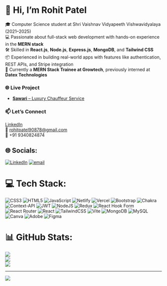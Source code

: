 # 👋 Hi, I’m Rohit Patel

🎓 Computer Science student at Shri Vaishnav Vidyapeeth Vishwavidyalaya (2021–2025)  
💻 Passionate about full-stack web development with hands-on experience in the **MERN stack**  
🛠️ Skilled in **React.js**, **Node.js**, **Express.js**, **MongoDB**, and **Tailwind CSS**  
📦 Experienced in building real-world apps with features like authentication, REST APIs, and Stripe integration  
🚀 Currently a **MERN Stack Trainee at Growtech**, previously interned at **Datex Technologies**  

### 🌐 Live Project
- [**Sawari** – Luxury Chauffeur Service](https://sawariii.netlify.app)

### 📫 Let’s Connect
[LinkedIn](https://www.linkedin.com/in/rohit-patel-me/)  
📧 rohitpatel90878@gmail.com  
📱 +91 9340824874


## 🌐 Socials:
[![LinkedIn](https://img.shields.io/badge/LinkedIn-%230077B5.svg?logo=linkedin&logoColor=white)](https://linkedin.com/in/rohit-patel-me) [![email](https://img.shields.io/badge/Email-D14836?logo=gmail&logoColor=white)](mailto:rohitpatel90878@gmail.com) 

# 💻 Tech Stack:
![CSS3](https://img.shields.io/badge/css3-%231572B6.svg?style=for-the-badge&logo=css3&logoColor=white) ![HTML5](https://img.shields.io/badge/html5-%23E34F26.svg?style=for-the-badge&logo=html5&logoColor=white) ![JavaScript](https://img.shields.io/badge/javascript-%23323330.svg?style=for-the-badge&logo=javascript&logoColor=%23F7DF1E) ![Netlify](https://img.shields.io/badge/netlify-%23000000.svg?style=for-the-badge&logo=netlify&logoColor=#00C7B7) ![Vercel](https://img.shields.io/badge/vercel-%23000000.svg?style=for-the-badge&logo=vercel&logoColor=white) ![Bootstrap](https://img.shields.io/badge/bootstrap-%238511FA.svg?style=for-the-badge&logo=bootstrap&logoColor=white) ![Chakra](https://img.shields.io/badge/chakra-%234ED1C5.svg?style=for-the-badge&logo=chakraui&logoColor=white) ![Context-API](https://img.shields.io/badge/Context--Api-000000?style=for-the-badge&logo=react) ![JWT](https://img.shields.io/badge/JWT-black?style=for-the-badge&logo=JSON%20web%20tokens) ![NodeJS](https://img.shields.io/badge/node.js-6DA55F?style=for-the-badge&logo=node.js&logoColor=white) ![Redux](https://img.shields.io/badge/redux-%23593d88.svg?style=for-the-badge&logo=redux&logoColor=white) ![React Hook Form](https://img.shields.io/badge/React%20Hook%20Form-%23EC5990.svg?style=for-the-badge&logo=reacthookform&logoColor=white) ![React Router](https://img.shields.io/badge/React_Router-CA4245?style=for-the-badge&logo=react-router&logoColor=white) ![React](https://img.shields.io/badge/react-%2320232a.svg?style=for-the-badge&logo=react&logoColor=%2361DAFB) ![TailwindCSS](https://img.shields.io/badge/tailwindcss-%2338B2AC.svg?style=for-the-badge&logo=tailwind-css&logoColor=white) ![Vite](https://img.shields.io/badge/vite-%23646CFF.svg?style=for-the-badge&logo=vite&logoColor=white) ![MongoDB](https://img.shields.io/badge/MongoDB-%234ea94b.svg?style=for-the-badge&logo=mongodb&logoColor=white) ![MySQL](https://img.shields.io/badge/mysql-4479A1.svg?style=for-the-badge&logo=mysql&logoColor=white) ![Canva](https://img.shields.io/badge/Canva-%2300C4CC.svg?style=for-the-badge&logo=Canva&logoColor=white) ![Adobe](https://img.shields.io/badge/adobe-%23FF0000.svg?style=for-the-badge&logo=adobe&logoColor=white) ![Figma](https://img.shields.io/badge/figma-%23F24E1E.svg?style=for-the-badge&logo=figma&logoColor=white)
# 📊 GitHub Stats:
![](https://github-readme-stats.vercel.app/api?username=Rohit-0-0&theme=dark&hide_border=false&include_all_commits=false&count_private=true)<br/>
![](https://nirzak-streak-stats.vercel.app/?user=Rohit-0-0&theme=dark&hide_border=false)<br/>
![](https://github-readme-stats.vercel.app/api/top-langs/?username=Rohit-0-0&theme=dark&hide_border=false&include_all_commits=false&count_private=true&layout=compact)

---
[![](https://visitcount.itsvg.in/api?id=Rohit-0-0&icon=0&color=0)](https://visitcount.itsvg.in)

<!-- Proudly created with GPRM ( https://gprm.itsvg.in ) -->
